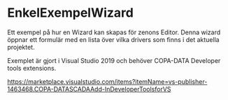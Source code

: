 # EnkelExempelWizard
Ett exempel på hur en Wizard kan skapas för zenons Editor. Denna wizard öppnar ett formulär med en lista över vilka drivers som finns i det aktuella projektet.

Exemplet är gjort i Visual Studio 2019 och behöver COPA-DATA Developer tools extensions.

https://marketplace.visualstudio.com/items?itemName=vs-publisher-1463468.COPA-DATASCADAAdd-InDeveloperToolsforVS
